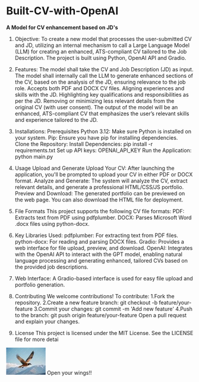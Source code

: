# Built-CV-with-OpenAI

**A Model for CV enhancement based on JD's**

1. Objective:
To create a new model that processes the user-submitted CV and JD, utilizing an internal mechanism to call a Large Language Model (LLM) for creating an enhanced, ATS-compliant CV tailored to the Job Description. The project is built using Python, OpenAI API and Gradio.

2. Features:
The model shall take the CV and Job Description (JD) as input. The model shall internally call the LLM to generate enhanced sections of the CV, based on the analysis of the JD, ensuring relevance to the job role. Accepts both PDF and DOCX CV files. Aligning experiences and skills with the JD. Highlighting key qualifications and responsibilities as per the JD. Removing or minimizing less relevant details from the original CV (with user consent). The output of the model will be an enhanced, ATS-compliant CV that emphasizes the user’s relevant skills and experience tailored to the JD.

3. Installations:
Prerequisites Python 3.12: Make sure Python is installed on your system. Pip: Ensure you have pip for installing dependencies.
Clone the Repository: Install Dependencies: pip install -r requirements.txt Set up API keys: OPENAI_API_KEY
Run the Application: python main.py

4. Usage
Upload and Generate Upload Your CV: After launching the application, you'll be prompted to upload your CV in either PDF or DOCX format. Analyze and Generate: The system will analyze the CV, extract relevant details, and generate a professional HTML/CSS/JS portfolio. Preview and Download: The generated portfolio can be previewed on the web page. You can also download the HTML file for deployment.

5. File Formats
This project supports the following CV file formats:
PDF: Extracts text from PDF using pdfplumber. DOCX: Parses Microsoft Word .docx files using python-docx.

6. Key Libraries Used:
pdfplumber: For extracting text from PDF files.
python-docx: For reading and parsing DOCX files. 
Gradio: Provides a web interface for file upload, preview, and download.
OpenAI: Integrates with the OpenAI API to interact with the GPT model, enabling natural language processing and generating enhanced, tailored CVs based on the provided job descriptions.

7. Web Interface:
A Gradio-based interface is used for easy file upload and portfolio generation.

8. Contributing
We welcome contributions! To contribute: 1.Fork the repository. 2.Create a new feature branch: git checkout -b feature/your-feature 3.Commit your changes: git commit -m 'Add new feature' 4.Push to the branch: git push origin feature/your-feature
Open a pull request and explain your changes.

9. License
This project is licensed under the MIT License. See the LICENSE file for more detai

![Alt text](bird.jpg)
Open your wings!!
